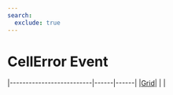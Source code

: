 ```yaml
---
search:
  exclude: true
---
```


<h1 class="heading"><span class="name">CellError Event</span></h1>

|--------------------------|------|------|
|[Grid](../objects/grid.md)|&nbsp;|&nbsp;|
